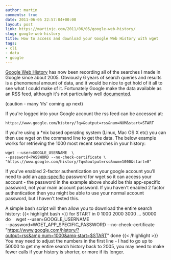 ```yaml
---
author: martin
comments: true
date: 2011-06-05 22:57:04+00:00
layout: post
link: https://martinjc.com/2011/06/05/google-web-history/
slug: google-web-history
title: How to access and download your Google Web History with wget
tags:
- cli
- data
- google
---
```


[Google Web History](https://www.google.com/history/) has now been recording all of the searches I made in Google since about 2005. Obviously 6 years of search queries and results is a phenomenal amount of data, and it would be nice to get hold of it all to see what I could make of it. Fortunately Google make the data available as an RSS feed, although it's not particularly well [documented](http://www.google.com/support/accounts/bin/answer.py?hl=en&answer=54464).

(caution - many 'ifs' coming up next)

If you're logged into your Google account the rss feed can be accessed at:


    https://www.google.com/history/?q=&output=rss&num=NUM&start=START


If you're using a *nix based operating system (Linux, Mac OS X etc) you can then use wget on the command line to get the data. The below example works for retrieving the 1000 most recent searches in your history:


    wget --user=GOOGLE_USERNAME  \
    --password=PASSWORD --no-check-certificate \
    "https://www.google.com/history/?q=&output=rss&num=1000&start=0"


If you've enabled 2-factor authentication on your google account you'll need to add an [app-specific](https://www.google.com/accounts/IssuedAuthSubTokens) password for wget so it can access your account - the password in the example above should be this app-specific password, not your main account password. If you haven't enabled 2 factor authentication then you might be able to use your normal account password, but I haven't tested this.

A simple bash script will then allow you to download the entire search history:
{{< highlight bash >}}
for START in 0 1000 2000 3000 ... 50000  
do   
 wget --user=GOOGLE_USERNAME \
  --password=WGET_APP_SPECIFIC_PASSWORD --no-check-certificate \
  "https://www.google.com/history/?output=rss&amp;num=1000&amp;start=$START"
done
{{< /highlight >}}
You may need to adjust the numbers in the first line - I had to go up to 50000 to get my entire search history back to 2005, you may need to make fewer calls if your history is shorter, or more if its longer.
